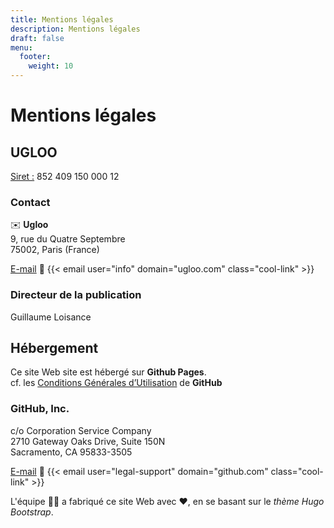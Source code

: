 ```yaml
---
title: Mentions légales
description: Mentions légales
draft: false
menu:
  footer:
    weight: 10
---
```


# Mentions légales

## UGLOO
<u>Siret :</u> 852 409 150 000 12  

### Contact

✉️ **Ugloo**  
9, rue du Quatre Septembre  
75002, Paris (France)  

<u>E-mail</u> 📧 {{< email user="info" domain="ugloo.com" class="cool-link" >}}  

### Directeur de la publication

Guillaume Loisance

## Hébergement

Ce site Web site est hébergé sur **Github Pages**.  
cf. les [Conditions Générales d’Utilisation](https://docs.github.com/fr/site-policy/github-terms/github-terms-of-service) de **GitHub**

### GitHub, Inc.

c/o Corporation Service Company  
2710 Gateway Oaks Drive, Suite 150N  
Sacramento, CA 95833-3505  

<u>E-mail</u> 📧 {{< email user="legal-support" domain="github.com" class="cool-link" >}}


L'équipe 🐻‍❄️ a fabriqué ce site Web avec ❤️, en se basant sur le *thème Hugo Bootstrap*.